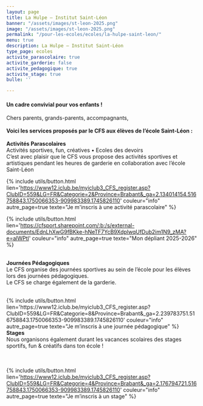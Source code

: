 ```yaml
---
layout: page
title: La Hulpe – Institut Saint-Léon
banner: "/assets/images/st-leon-2025.png"
image: "/assets/images/st-leon-2025.png"
permalink: "/pour-les-ecoles/ecoles/la-hulpe-saint-leon/"
menu: true
description: La Hulpe – Institut Saint-Léon
type_page: ecoles
activite_parascolaire: true
activite_garderie: false
activite_pedagogique: true
activite_stage: true
bulle: ''

---
```

#### **Un cadre convivial pour vos enfants !**

Chers parents, grands-parents, accompagnants, <br>
<br>
<strong>Voici les services proposés par le CFS aux élèves de l’école Saint-Léon : </strong>
<br><br>
<strong>Activités Parascolaires</strong> <br>
Activités sportives, fun, créatives • Ecoles des devoirs
<br>
C’est avec plaisir que le CFS vous propose des activités sportives et artistiques pendant les heures de garderie en collaboration avec l’école Saint-Léon

{% include utils/button.html  
lien='https://www12.iclub.be/myiclub3_CFS_register.asp?ClubID=559&LG=FR&Categorie=2&Province=Brabant&_ga=2.134014154.516758843.1750066353-909983389.1745826110' couleur="info" autre_page=true texte="Je m'inscris à une activité parascolaire" %}
<br>

{% include utils/button.html lien='https://cfsport.sharepoint.com/:b:/s/external-documents/EdnLhXwG9fBKke-hNeTF7YcB9XdplwqUfDub2im1N9_zMA?e=alWPtl' couleur="info" autre_page=true texte="Mon dépliant 2025-2026" %}
<br><br>

<strong>Journées Pédagogiques</strong> <br>
Le CFS organise des journées sportives au sein de l’école pour les élèves lors des journées pédagogiques. <br>
Le CFS se charge également de la garderie.

<br>
{% include utils/button.html lien='https://www12.iclub.be/myiclub3_CFS_register.asp?ClubID=559&LG=FR&Categorie=8&Province=Brabant&_ga=2.239783751.516758843.1750066353-909983389.1745826110' couleur="info" autre_page=true texte="Je m’inscris à une journée pédagogique" %}


<br>
<strong>Stages</strong> <br>
Nous organisons également durant les vacances scolaires des stages sportifs, fun & créatifs dans ton école ! <br>

<br><br>
{% include utils/button.html lien='https://www12.iclub.be/myiclub3_CFS_register.asp?ClubID=559&LG=FR&Categorie=4&Province=Brabant&_ga=2.176794721.516758843.1750066353-909983389.1745826110' couleur="info" autre_page=true texte="Je m’inscris à un stage" %}


